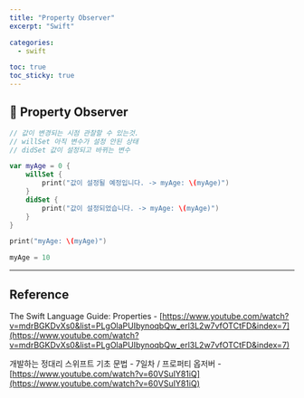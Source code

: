 ```yaml
---
title: "Property Observer"
excerpt: "Swift"

categories:
  - swift

toc: true
toc_sticky: true
---
```


## 🔷 Property Observer

```swift
// 값이 변경되는 시점 관찰할 수 있는것.
// willSet 아직 변수가 설정 안된 상태
// didSet 값이 설정되고 바뀌는 변수

var myAge = 0 {
	willSet {
		print("값이 설정될 예정입니다. -> myAge: \(myAge)")
	}
	didSet {
		print("값이 설정되었습니다. -> myAge: \(myAge)")
	}
}

print("myAge: \(myAge)")

myAge = 10
```

---

<!-- 🔶 🔷 📌 🔑  -->

## Reference

The Swift Language Guide: Properties - [https://www.youtube.com/watch?v=mdrBGKDvXs0&list=PLgOlaPUIbynoqbQw_erl3L2w7vfOTCtFD&index=7](https://www.youtube.com/watch?v=mdrBGKDvXs0&list=PLgOlaPUIbynoqbQw_erl3L2w7vfOTCtFD&index=7)

개발하는 정대리 스위프트 기초 문법 - 7일차 / 프로퍼티 옵저버 - [https://www.youtube.com/watch?v=60VSuIY81iQ](https://www.youtube.com/watch?v=60VSuIY81iQ)
